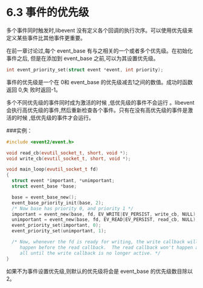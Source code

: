 # 6.3 事件的优先级

多个事件同时触发时,libevent 没有定义各个回调的执行次序。可以使用优先级来定义某些事件比其他事件更重要。

在前一章讨论过,每个 event_base 有与之相关的一个或者多个优先级。在初始化事件之后, 但是在添加到 event_base 之前,可以为其设置优先级。

```cpp
int event_priority_set(struct event *event, int priority);
```

事件的优先级是一个在 0和 event_base 的优先级减去1之间的数值。成功时函数返回 0,失 败时返回-1。

多个不同优先级的事件同时成为激活的时候 ,低优先级的事件不会运行 。libevent 会执行高优先级的事件,然后重新检查各个事件。只有在没有高优先级的事件是激活的时候 ,低优先级的事件才会运行。

###实例：
```cpp
#include <event2/event.h>

void read_cb(evutil_socket_t, short, void *);
void write_cb(evutil_socket_t, short, void *);

void main_loop(evutil_socket_t fd)
{
  struct event *important, *unimportant;
  struct event_base *base;

  base = event_base_new();
  event_base_priority_init(base, 2);
  /* Now base has priority 0, and priority 1 */
  important = event_new(base, fd, EV_WRITE|EV_PERSIST, write_cb, NULL);
  unimportant = event_new(base, fd, EV_READ|EV_PERSIST, read_cb, NULL);
  event_priority_set(important, 0);
  event_priority_set(unimportant, 1);

  /* Now, whenever the fd is ready for writing, the write callback will
     happen before the read callback.  The read callback won't happen at
     all until the write callback is no longer active. */
}
```

如果不为事件设置优先级,则默认的优先级将会是 event_base 的优先级数目除以2。